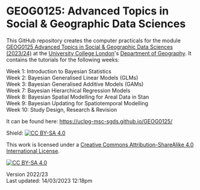 # GEOG0125: Advanced Topics in Social & Geographic Data Sciences

This GitHub repository creates the computer practicals for the module [GEOG0125 Advanced Topics in Social & Geographic Data Sciences (2023/24)][course] at the [University College London][uni]'s [Department of Geography][dept]. It contains the tutorials for the following weeks:

Week 1: Introduction to Bayesian Statistics <br/> Week 2: Bayesian Generalised Linear Models (GLMs) <br/> Week 3: Bayesian Generalised Additive Models (GAMs) <br/> Week 7: Bayesian Hierarchical Regression Models <br/> Week 8: Bayesian Spatial Modelling for Areal Data in Stan <br/> Week 9: Bayesian Updating for Spatiotemporal Modelling <br/> Week 10: Study Design, Research & Revision <br/>

It can be found here: https://uclpg-msc-sgds.github.io/GEOG0125/

Shield: [![CC BY-SA 4.0][cc-by-sa-shield]][cc-by-sa]

This work is licensed under a
[Creative Commons Attribution-ShareAlike 4.0 International License][cc-by-sa].

[![CC BY-SA 4.0][cc-by-sa-image]][cc-by-sa]

[cc-by-sa]: http://creativecommons.org/licenses/by-sa/4.0/
[cc-by-sa-image]: https://licensebuttons.net/l/by-sa/4.0/88x31.png
[cc-by-sa-shield]: https://img.shields.io/badge/License-CC%20BY--SA%204.0-lightgrey.svg
[course]: https://www.ucl.ac.uk/module-catalogue/modules/GEOG0125
[uni]: https://www.ucl.ac.uk
[dept]: https://www.geog.ucl.ac.uk

Version 2022/23 <br/>
Last updated: 14/03/2023 12:18pm